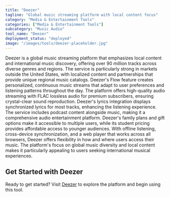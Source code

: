 ```yaml
---
title: "Deezer"
tagline: "Global music streaming platform with local content focus"
category: "Media & Entertainment Tools"
categories: ["Media & Entertainment Tools"]
subcategory: "Music Audio"
tool_name: "Deezer"
deployment_status: "deployed"
image: "/images/tools/deezer-placeholder.jpg"
---
```

Deezer is a global music streaming platform that emphasizes local content and international music discovery, offering over 90 million tracks across diverse genres and regions. The service is particularly strong in markets outside the United States, with localized content and partnerships that provide unique regional music catalogs. Deezer's Flow feature creates personalized, continuous music streams that adapt to user preferences and listening patterns throughout the day. The platform offers high-quality audio streaming with FLAC lossless audio for premium subscribers, ensuring crystal-clear sound reproduction. Deezer's lyrics integration displays synchronized lyrics for most tracks, enhancing the listening experience. The service includes podcast content alongside music, making it a comprehensive audio entertainment platform. Deezer's family plans and gift options make it accessible to multiple users, while its student pricing provides affordable access to younger audiences. With offline listening, cross-device synchronization, and a web player that works across all browsers, Deezer offers flexibility in how and where users access their music. The platform's focus on global music diversity and local content makes it particularly appealing to users seeking international musical experiences.
## Get Started with Deezer

Ready to get started? Visit [Deezer](https://deezer.com) to explore the platform and begin using this tool.
